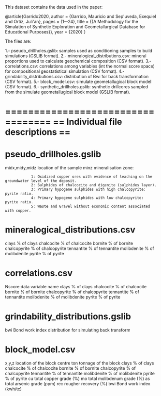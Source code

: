 This dataset contains the data used in the paper:

@article{Garrido2020,
author = {Garrido, Mauricio and Sep\'uveda, Exequiel and Ortiz, Juli\'an},
pages = {1--24},
title = {{A Methodology for the Simulation of Synthetic Exploration and Geometallurgical Database for Educational Purposes}},
year = {2020}
}

The files are:

1.- pseudo_drillholes.gslib: samples used as conditioning samples to build simulations (GSLIB format).
2.- mineralogical_distributions.csv: mineral proportions used to calculate geochemical composition (CSV format).
3.- correlations.csv: correlations among variables (int the normal score space) for compositional geostatistical simulation (CSV format).
4.- grindability_distributions.csv: distribution of Bwi for back transformation (CSV format).
5.- block_model.csv: simulate geometallugical block model (CSV format).
6.- synthetic_drillholes.gslib: synthetic drillcores sampled from the simulate geometallugical block model (GSLIB format).

==================================
== Individual file descriptions ==
==================================

pseudo_drillholes.gslib
=======================

midx,midy,midz location of the sample
minz           mineralisation zone:

                1: Oxidized copper ores with evidence of leaching on the groundwater level of the deposit.
                2: Sulphides of chalcocite and digenite (sulphides layer).
                3: Primary hypogene sulphides with high chalcopyrite: pyrite ratio.
                4: Primary hypogene sulphides with low chalcopyrite: pyrite ratio.
                5: Waste and Gravel without economic content associated with copper.

mineralogical_distributions.csv
===============================

clays         % of clays
chalcocite    % of chalcocite
bornite       % of bornite
chalcopyrite  % of chalcopyrite
tennantite    % of tennantite
molibdenite   % of molibdenite
pyrite        % of pyrite

correlations.csv
================

Nscore:data   variable name
clays         % of clays
chalcocite    % of chalcocite
bornite       % of bornite
chalcopyrite  % of chalcopyrite
tennantite    % of tennantite
molibdenite   % of molibdenite
pyrite        % of pyrite

grindability_distributions.gslib
================================

bwi           Bond work index distribution for simulating back transform

block_model.csv
===============

x,y,z         location of the block centre
ton           tonnage of the block
clays         % of clays
chalcocite    % of chalcocite
bornite       % of bornite
chalcopyrite  % of chalcopyrite
tennantite    % of tennantite
molibdenite   % of molibdenite
pyrite        % of pyrite
cu            total copper grade (%)
mo            total molibdenum grade (%)
as            total arsenic grade (ppm)
rec           rougher recovery (%)
bwi           Bond work index (kwh/tc)
